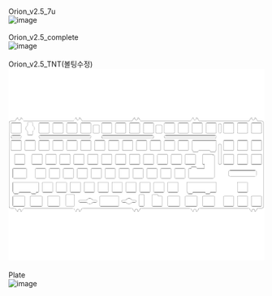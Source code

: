 <br/>Orion_v2.5_7u<br/>![image](./Orion_v2.5_7u.png)<br/>
<br/>Orion_v2.5_complete<br/>![image](./Orion_v2.5_complete.png)<br/>
<br/>Orion_v2.5_TNT(볼팅수정)<br/>![image](./Orion_v2.5_TNT(볼팅수정).png)<br/>
<br/>Plate<br/>![image](./Plate.png)<br/>
